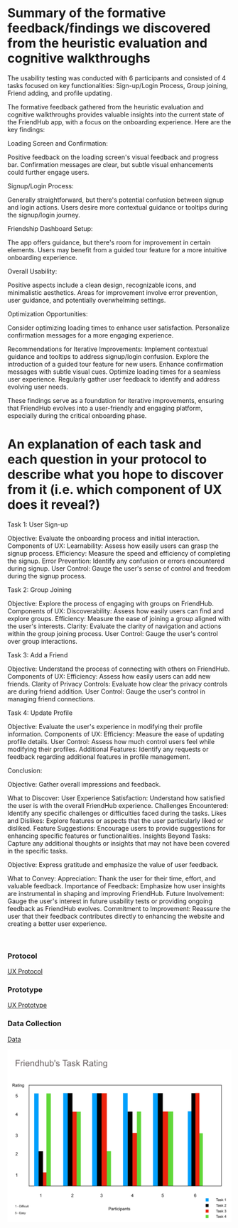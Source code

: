 # Summary of the formative feedback/findings we discovered from the heuristic evaluation and cognitive walkthroughs


The usability testing was conducted with 6 participants and consisted of 4 tasks focused on key functionalities: Sign-up/Login Process, Group joining, Friend adding, and profile updating. 

The formative feedback gathered from the heuristic evaluation and cognitive walkthroughs provides valuable insights into the current state of the FriendHub app, with a focus on the onboarding experience. Here are the key findings:

Loading Screen and Confirmation:

Positive feedback on the loading screen's visual feedback and progress bar.
Confirmation messages are clear, but subtle visual enhancements could further engage users.

Signup/Login Process:

Generally straightforward, but there's potential confusion between signup and login actions.
Users desire more contextual guidance or tooltips during the signup/login journey.

Friendship Dashboard Setup:

The app offers guidance, but there's room for improvement in certain elements.
Users may benefit from a guided tour feature for a more intuitive onboarding experience.

Overall Usability:

Positive aspects include a clean design, recognizable icons, and minimalistic aesthetics.
Areas for improvement involve error prevention, user guidance, and potentially overwhelming settings.

Optimization Opportunities:

Consider optimizing loading times to enhance user satisfaction.
Personalize confirmation messages for a more engaging experience.

Recommendations for Iterative Improvements:
Implement contextual guidance and tooltips to address signup/login confusion.
Explore the introduction of a guided tour feature for new users.
Enhance confirmation messages with subtle visual cues.
Optimize loading times for a seamless user experience.
Regularly gather user feedback to identify and address evolving user needs.

These findings serve as a foundation for iterative improvements, ensuring that FriendHub evolves into a user-friendly and engaging platform, especially during the critical onboarding phase.
<br>

# An explanation of each task and each question in your protocol to describe what you hope to discover from it (i.e. which component of UX does it reveal?)

Task 1: User Sign-up

Objective: Evaluate the onboarding process and initial interaction.
Components of UX:
Learnability: Assess how easily users can grasp the signup process.
Efficiency: Measure the speed and efficiency of completing the signup.
Error Prevention: Identify any confusion or errors encountered during signup.
User Control: Gauge the user's sense of control and freedom during the signup process.

Task 2: Group Joining

Objective: Explore the process of engaging with groups on FriendHub.
Components of UX:
Discoverability: Assess how easily users can find and explore groups.
Efficiency: Measure the ease of joining a group aligned with the user's interests.
Clarity: Evaluate the clarity of navigation and actions within the group joining process.
User Control: Gauge the user's control over group interactions.

Task 3: Add a Friend

Objective: Understand the process of connecting with others on FriendHub.
Components of UX:
Efficiency: Assess how easily users can add new friends.
Clarity of Privacy Controls: Evaluate how clear the privacy controls are during friend addition.
User Control: Gauge the user's control in managing friend connections.

Task 4: Update Profile

Objective: Evaluate the user's experience in modifying their profile information.
Components of UX:
Efficiency: Measure the ease of updating profile details.
User Control: Assess how much control users feel while modifying their profiles.
Additional Features: Identify any requests or feedback regarding additional features in profile management.
<br>

Conclusion:

Objective: Gather overall impressions and feedback.

What to Discover:
User Experience Satisfaction: Understand how satisfied the user is with the overall FriendHub experience.
Challenges Encountered: Identify any specific challenges or difficulties faced during the tasks.
Likes and Dislikes: Explore features or aspects that the user particularly liked or disliked.
Feature Suggestions: Encourage users to provide suggestions for enhancing specific features or functionalities.
Insights Beyond Tasks: Capture any additional thoughts or insights that may not have been covered in the specific tasks.

Objective: Express gratitude and emphasize the value of user feedback.

What to Convey:
Appreciation: Thank the user for their time, effort, and valuable feedback.
Importance of Feedback: Emphasize how user insights are instrumental in shaping and improving FriendHub.
Future Involvement: Gauge the user's interest in future usability tests or providing ongoing feedback as FriendHub evolves.
Commitment to Improvement: Reassure the user that their feedback contributes directly to enhancing the website and creating a better user experience.

<br> 


### Protocol

[UX Protocol](https://github.com/ChicoState/UX-FriendHub/blob/main/phaseIIIEval/UX_Protocol.pdf) 
<br>

### Prototype
[UX Prototype](https://xd.adobe.com/view/b36ea3c3-004f-4d81-aadc-a46d961bf9fe-e63d/)
<br>

### Data Collection
[Data](https://docs.google.com/spreadsheets/d/1gwwbxSP3c7QfgU6_K7yA9Edo700d6r8sgufzJtPRze0/edit#gid=0/) 
<br>

![Chart](https://github.com/ChicoState/UX-FriendHub/blob/main/phaseIIIEval/chart.jpg)
<br>
